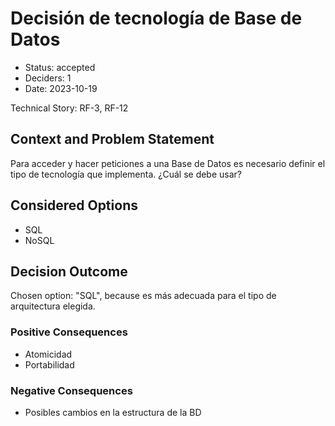 # Decisión de tecnología de Base de Datos

* Status: accepted
* Deciders: 1
* Date: 2023-10-19

Technical Story: RF-3, RF-12

## Context and Problem Statement

Para acceder y hacer peticiones a una Base de Datos es necesario definir el tipo de tecnología que implementa. ¿Cuál se debe usar?

## Considered Options

* SQL
* NoSQL

## Decision Outcome

Chosen option: "SQL", because es más adecuada para el tipo de arquitectura elegida.

### Positive Consequences

* Atomicidad
* Portabilidad

### Negative Consequences

* Posibles cambios en la estructura de la BD
